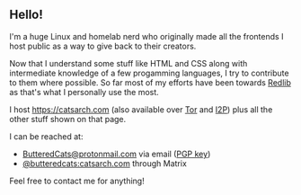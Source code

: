 ## Hello!

I'm a huge Linux and homelab nerd who originally made all the frontends I host public as a way to give back to their creators.

Now that I understand some stuff like HTML and CSS along with intermediate knowledge of a few progamming languages, I try to contribute to them where possible. So far most of my efforts have been towards [Redlib](https://github.com/redlib-org/redlib) as that's what I personally use the most.

I host https://catsarch.com (also available over [Tor](http://catsarchywsyuss6jdxlypsw5dc7owd5u5tr6bujxb7o6xw2hipqehyd.onion/) and [I2P](http://s6dagpvf5ccnpkyjigjykkrbxwo6xgajm2hvvyyeaymm27qd2tpq.b32.i2p/)) plus all the other stuff shown on that page.

I can be reached at:
- [ButteredCats@protonmail.com](mailto:ButteredCats@protonmail.com) via email ([PGP key](https://keys.openpgp.org/search?q=butteredcats%40protonmail.com))
- [@butteredcats:catsarch.com](https://matrix.to/#/@butteredcats:catsarch.com) through Matrix

Feel free to contact me for anything!
